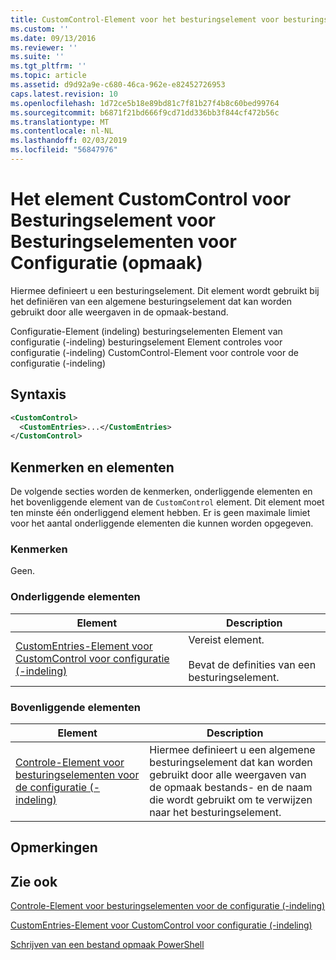 ```yaml
---
title: CustomControl-Element voor het besturingselement voor besturingselementen voor de configuratie (-indeling) | Microsoft Docs
ms.custom: ''
ms.date: 09/13/2016
ms.reviewer: ''
ms.suite: ''
ms.tgt_pltfrm: ''
ms.topic: article
ms.assetid: d9d92a9e-c680-46ca-962e-e82452726953
caps.latest.revision: 10
ms.openlocfilehash: 1d72ce5b18e89bd81c7f81b27f4b8c60bed99764
ms.sourcegitcommit: b6871f21bd666f9cd71dd336bb3f844cf472b56c
ms.translationtype: MT
ms.contentlocale: nl-NL
ms.lasthandoff: 02/03/2019
ms.locfileid: "56847976"
---
```

# <a name="customcontrol-element-for-control-for-controls-for-configuration-format"></a>Het element CustomControl voor Besturingselement voor Besturingselementen voor Configuratie (opmaak)

Hiermee definieert u een besturingselement. Dit element wordt gebruikt bij het definiëren van een algemene besturingselement dat kan worden gebruikt door alle weergaven in de opmaak-bestand.

Configuratie-Element (indeling) besturingselementen Element van configuratie (-indeling) besturingselement Element controles voor configuratie (-indeling) CustomControl-Element voor controle voor de configuratie (-indeling)

## <a name="syntax"></a>Syntaxis

```xml
<CustomControl>
  <CustomEntries>...</CustomEntries>
</CustomControl>
```

## <a name="attributes-and-elements"></a>Kenmerken en elementen

De volgende secties worden de kenmerken, onderliggende elementen en het bovenliggende element van de `CustomControl` element. Dit element moet ten minste één onderliggend element hebben. Er is geen maximale limiet voor het aantal onderliggende elementen die kunnen worden opgegeven.

### <a name="attributes"></a>Kenmerken

Geen.

### <a name="child-elements"></a>Onderliggende elementen

|Element|Description|
|-------------|-----------------|
|[CustomEntries-Element voor CustomControl voor configuratie (-indeling)](./customentries-element-for-customcontrol-for-controls-for-configuration-format.md)|Vereist element.<br /><br /> Bevat de definities van een besturingselement.|

### <a name="parent-elements"></a>Bovenliggende elementen

|Element|Description|
|-------------|-----------------|
|[Controle-Element voor besturingselementen voor de configuratie (-indeling)](./control-element-for-controls-for-configuration-format.md)|Hiermee definieert u een algemene besturingselement dat kan worden gebruikt door alle weergaven van de opmaak bestands- en de naam die wordt gebruikt om te verwijzen naar het besturingselement.|

## <a name="remarks"></a>Opmerkingen

## <a name="see-also"></a>Zie ook

[Controle-Element voor besturingselementen voor de configuratie (-indeling)](./control-element-for-controls-for-configuration-format.md)

[CustomEntries-Element voor CustomControl voor configuratie (-indeling)](./customentries-element-for-customcontrol-for-controls-for-configuration-format.md)

[Schrijven van een bestand opmaak PowerShell](./writing-a-powershell-formatting-file.md)
